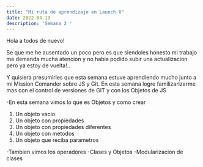 ```yaml
---
title: "Mi ruta de aprendizaje en Launch X"
date: 2022-04-19
description: 'Semana 2 '
---
```


Hola a todos de nuevo!

Se que me he ausentado un poco pero es que siendoles honesto mi trabajo me demanda mucha atencion y no habia podido subir una actualizacion pero ya estoy de vuelta!..

Y quisiera presumirles que esta semana estuve aprendiendo mucho junto a mi Mission Comander sobre JS y Git.
En esta semana logre familizarizarme mas con el control de versiones de GIT y con los Objetos de JS 

-En esta semana vimos lo que es Objetos y como crear
1. Un objeto vacio
2. Un objeto con propiedades
3. Un objeto con propiedades diferentes
4. Un objeto con metodos
5. Un objeto que reciba parametros 

-Tambien vimos los operadores
-Clases y Objetos 
-Modularizacion de clases 

